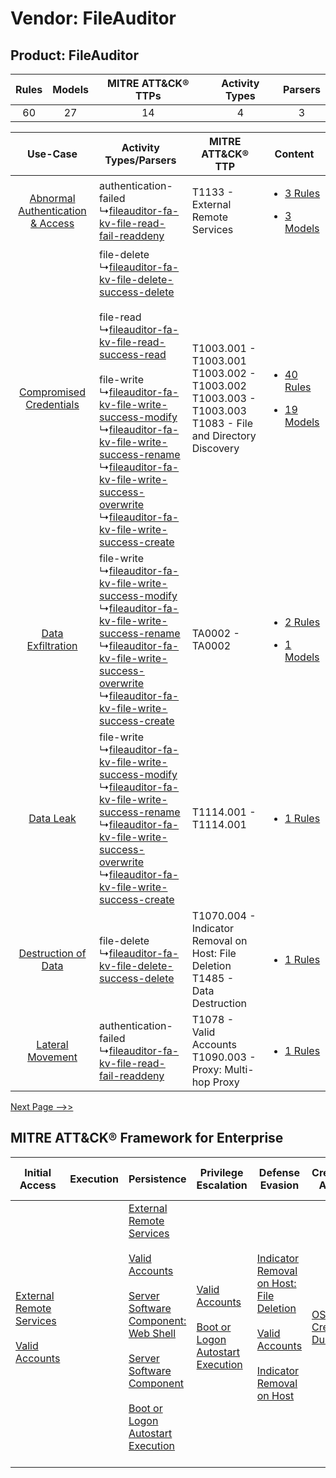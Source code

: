Vendor: FileAuditor
===================
Product: FileAuditor
--------------------
| Rules | Models | MITRE ATT&CK® TTPs | Activity Types | Parsers |
|:-----:|:------:|:------------------:|:--------------:|:-------:|
|  60   |   27   |         14         |       4        |    3    |

|    Use-Case    | Activity Types/Parsers    | MITRE ATT&CK® TTP    | Content    |
|:----:| ---- | ---- | ---- |
| [Abnormal Authentication & Access](../../../UseCases/uc_abnormal_authentication_&_access.md) |  authentication-failed<br> ↳[fileauditor-fa-kv-file-read-fail-readdeny](Ps/pC_fileauditorfakvfilereadfailreaddeny.md)<br>    | T1133 - External Remote Services<br>    | [<ul><li>3 Rules</li></ul><ul><li>3 Models</li></ul>](RM/r_m_fileauditor_fileauditor_Abnormal_Authentication_&_Access.md) |
|          [Compromised Credentials](../../../UseCases/uc_compromised_credentials.md)          |  file-delete<br> ↳[fileauditor-fa-kv-file-delete-success-delete](Ps/pC_fileauditorfakvfiledeletesuccessdelete.md)<br><br> file-read<br> ↳[fileauditor-fa-kv-file-read-success-read](Ps/pC_fileauditorfakvfilereadsuccessread.md)<br><br> file-write<br> ↳[fileauditor-fa-kv-file-write-success-modify](Ps/pC_fileauditorfakvfilewritesuccessmodify.md)<br> ↳[fileauditor-fa-kv-file-write-success-rename](Ps/pC_fileauditorfakvfilewritesuccessrename.md)<br> ↳[fileauditor-fa-kv-file-write-success-overwrite](Ps/pC_fileauditorfakvfilewritesuccessoverwrite.md)<br> ↳[fileauditor-fa-kv-file-write-success-create](Ps/pC_fileauditorfakvfilewritesuccesscreate.md)<br> | T1003.001 - T1003.001<br>T1003.002 - T1003.002<br>T1003.003 - T1003.003<br>T1083 - File and Directory Discovery<br> | [<ul><li>40 Rules</li></ul><ul><li>19 Models</li></ul>](RM/r_m_fileauditor_fileauditor_Compromised_Credentials.md)        |
|    [Data Exfiltration](../../../UseCases/uc_data_exfiltration.md)    |  file-write<br> ↳[fileauditor-fa-kv-file-write-success-modify](Ps/pC_fileauditorfakvfilewritesuccessmodify.md)<br> ↳[fileauditor-fa-kv-file-write-success-rename](Ps/pC_fileauditorfakvfilewritesuccessrename.md)<br> ↳[fileauditor-fa-kv-file-write-success-overwrite](Ps/pC_fileauditorfakvfilewritesuccessoverwrite.md)<br> ↳[fileauditor-fa-kv-file-write-success-create](Ps/pC_fileauditorfakvfilewritesuccesscreate.md)<br>    | TA0002 - TA0002<br>    | [<ul><li>2 Rules</li></ul><ul><li>1 Models</li></ul>](RM/r_m_fileauditor_fileauditor_Data_Exfiltration.md)    |
|    [Data Leak](../../../UseCases/uc_data_leak.md)    |  file-write<br> ↳[fileauditor-fa-kv-file-write-success-modify](Ps/pC_fileauditorfakvfilewritesuccessmodify.md)<br> ↳[fileauditor-fa-kv-file-write-success-rename](Ps/pC_fileauditorfakvfilewritesuccessrename.md)<br> ↳[fileauditor-fa-kv-file-write-success-overwrite](Ps/pC_fileauditorfakvfilewritesuccessoverwrite.md)<br> ↳[fileauditor-fa-kv-file-write-success-create](Ps/pC_fileauditorfakvfilewritesuccesscreate.md)<br>    | T1114.001 - T1114.001<br>    | [<ul><li>1 Rules</li></ul>](RM/r_m_fileauditor_fileauditor_Data_Leak.md)    |
|    [Destruction of Data](../../../UseCases/uc_destruction_of_data.md)    |  file-delete<br> ↳[fileauditor-fa-kv-file-delete-success-delete](Ps/pC_fileauditorfakvfiledeletesuccessdelete.md)<br>    | T1070.004 - Indicator Removal on Host: File Deletion<br>T1485 - Data Destruction<br>    | [<ul><li>1 Rules</li></ul>](RM/r_m_fileauditor_fileauditor_Destruction_of_Data.md)    |
|    [Lateral Movement](../../../UseCases/uc_lateral_movement.md)    |  authentication-failed<br> ↳[fileauditor-fa-kv-file-read-fail-readdeny](Ps/pC_fileauditorfakvfilereadfailreaddeny.md)<br>    | T1078 - Valid Accounts<br>T1090.003 - Proxy: Multi-hop Proxy<br>    | [<ul><li>1 Rules</li></ul>](RM/r_m_fileauditor_fileauditor_Lateral_Movement.md)    |
[Next Page -->>](2_ds_fileauditor_fileauditor.md)

MITRE ATT&CK® Framework for Enterprise
--------------------------------------
| Initial Access                                                                                                                                   | Execution | Persistence                                                                                                                                                                                                                                                                                                                                                                                                       | Privilege Escalation                                                                                                                                      | Defense Evasion                                                                                                                                                                                                                                    | Credential Access                                                          | Discovery                                                                         | Lateral Movement | Collection                                                            | Command and Control                                                                                                                       | Exfiltration | Impact                                                                                                                                              |
| ------------------------------------------------------------------------------------------------------------------------------------------------ | --------- | ----------------------------------------------------------------------------------------------------------------------------------------------------------------------------------------------------------------------------------------------------------------------------------------------------------------------------------------------------------------------------------------------------------------- | --------------------------------------------------------------------------------------------------------------------------------------------------------- | -------------------------------------------------------------------------------------------------------------------------------------------------------------------------------------------------------------------------------------------------- | -------------------------------------------------------------------------- | --------------------------------------------------------------------------------- | ---------------- | --------------------------------------------------------------------- | ----------------------------------------------------------------------------------------------------------------------------------------- | ------------ | --------------------------------------------------------------------------------------------------------------------------------------------------- |
| [External Remote Services](https://attack.mitre.org/techniques/T1133)<br><br>[Valid Accounts](https://attack.mitre.org/techniques/T1078)<br><br> |           | [External Remote Services](https://attack.mitre.org/techniques/T1133)<br><br>[Valid Accounts](https://attack.mitre.org/techniques/T1078)<br><br>[Server Software Component: Web Shell](https://attack.mitre.org/techniques/T1505/003)<br><br>[Server Software Component](https://attack.mitre.org/techniques/T1505)<br><br>[Boot or Logon Autostart Execution](https://attack.mitre.org/techniques/T1547)<br><br> | [Valid Accounts](https://attack.mitre.org/techniques/T1078)<br><br>[Boot or Logon Autostart Execution](https://attack.mitre.org/techniques/T1547)<br><br> | [Indicator Removal on Host: File Deletion](https://attack.mitre.org/techniques/T1070/004)<br><br>[Valid Accounts](https://attack.mitre.org/techniques/T1078)<br><br>[Indicator Removal on Host](https://attack.mitre.org/techniques/T1070)<br><br> | [OS Credential Dumping](https://attack.mitre.org/techniques/T1003)<br><br> | [File and Directory Discovery](https://attack.mitre.org/techniques/T1083)<br><br> |                  | [Email Collection](https://attack.mitre.org/techniques/T1114)<br><br> | [Proxy: Multi-hop Proxy](https://attack.mitre.org/techniques/T1090/003)<br><br>[Proxy](https://attack.mitre.org/techniques/T1090)<br><br> |              | [Data Destruction](https://attack.mitre.org/techniques/T1485)<br><br>[Data Encrypted for Impact](https://attack.mitre.org/techniques/T1486)<br><br> |